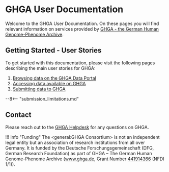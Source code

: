# GHGA User Documentation

Welcome to the GHGA User Documentation. On these pages you will find relevant information on services provided by [GHGA - the German Human Genome-Phenome Archive](https://www.ghga.de). 

## Getting Started - User Stories
To get started with this documentation, please visit the following pages describing the main user stories for GHGA:

1. [Browsing data on the GHGA Data Portal](user_stories/browsing_data.md)
1. [Accessing data available on GHGA](user_stories/accessing_data.md)
1. [Submitting data to GHGA](user_stories/submission/submitting_data.md)

--8<-- "submission_limitations.md"

## Contact
Please reach out to the [GHGA Helpdesk](mailto:helpdesk@ghga.de) for any questions on GHGA.

!!! info "Funding"
    The <general:GHGA Consortium> is not an independent legal entity but an association of research institutions from all over Germany. It is funded by the Deutsche Forschungsgemeinschaft (DFG, German Research Foundation) as part of  GHGA – The German Human Genome-Phenome Archive (www.ghga.de, Grant Number [441914366](https://gepris.dfg.de/gepris/projekt/441914366?context=projekt&task=showDetail&id=441914366&) (NFDI 1/1)).
